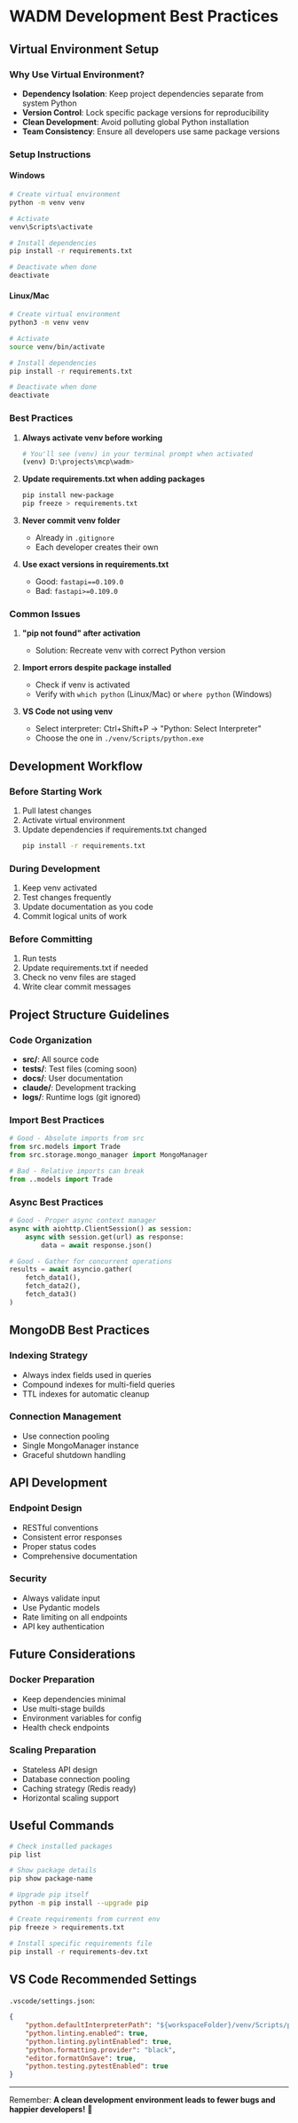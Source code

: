 # WADM Development Best Practices

## Virtual Environment Setup

### Why Use Virtual Environment?
- **Dependency Isolation**: Keep project dependencies separate from system Python
- **Version Control**: Lock specific package versions for reproducibility
- **Clean Development**: Avoid polluting global Python installation
- **Team Consistency**: Ensure all developers use same package versions

### Setup Instructions

#### Windows
```bash
# Create virtual environment
python -m venv venv

# Activate
venv\Scripts\activate

# Install dependencies
pip install -r requirements.txt

# Deactivate when done
deactivate
```

#### Linux/Mac
```bash
# Create virtual environment
python3 -m venv venv

# Activate
source venv/bin/activate

# Install dependencies
pip install -r requirements.txt

# Deactivate when done
deactivate
```

### Best Practices

1. **Always activate venv before working**
   ```bash
   # You'll see (venv) in your terminal prompt when activated
   (venv) D:\projects\mcp\wadm>
   ```

2. **Update requirements.txt when adding packages**
   ```bash
   pip install new-package
   pip freeze > requirements.txt
   ```

3. **Never commit venv folder**
   - Already in `.gitignore`
   - Each developer creates their own

4. **Use exact versions in requirements.txt**
   - Good: `fastapi==0.109.0`
   - Bad: `fastapi>=0.109.0`

### Common Issues

1. **"pip not found" after activation**
   - Solution: Recreate venv with correct Python version
   
2. **Import errors despite package installed**
   - Check if venv is activated
   - Verify with `which python` (Linux/Mac) or `where python` (Windows)

3. **VS Code not using venv**
   - Select interpreter: Ctrl+Shift+P → "Python: Select Interpreter"
   - Choose the one in `./venv/Scripts/python.exe`

## Development Workflow

### Before Starting Work
1. Pull latest changes
2. Activate virtual environment
3. Update dependencies if requirements.txt changed
   ```bash
   pip install -r requirements.txt
   ```

### During Development
1. Keep venv activated
2. Test changes frequently
3. Update documentation as you code
4. Commit logical units of work

### Before Committing
1. Run tests
2. Update requirements.txt if needed
3. Check no venv files are staged
4. Write clear commit messages

## Project Structure Guidelines

### Code Organization
- **src/**: All source code
- **tests/**: Test files (coming soon)
- **docs/**: User documentation
- **claude/**: Development tracking
- **logs/**: Runtime logs (git ignored)

### Import Best Practices
```python
# Good - Absolute imports from src
from src.models import Trade
from src.storage.mongo_manager import MongoManager

# Bad - Relative imports can break
from ..models import Trade
```

### Async Best Practices
```python
# Good - Proper async context manager
async with aiohttp.ClientSession() as session:
    async with session.get(url) as response:
        data = await response.json()

# Good - Gather for concurrent operations
results = await asyncio.gather(
    fetch_data1(),
    fetch_data2(),
    fetch_data3()
)
```

## MongoDB Best Practices

### Indexing Strategy
- Always index fields used in queries
- Compound indexes for multi-field queries
- TTL indexes for automatic cleanup

### Connection Management
- Use connection pooling
- Single MongoManager instance
- Graceful shutdown handling

## API Development

### Endpoint Design
- RESTful conventions
- Consistent error responses
- Proper status codes
- Comprehensive documentation

### Security
- Always validate input
- Use Pydantic models
- Rate limiting on all endpoints
- API key authentication

## Future Considerations

### Docker Preparation
- Keep dependencies minimal
- Use multi-stage builds
- Environment variables for config
- Health check endpoints

### Scaling Preparation
- Stateless API design
- Database connection pooling
- Caching strategy (Redis ready)
- Horizontal scaling support

## Useful Commands

```bash
# Check installed packages
pip list

# Show package details
pip show package-name

# Upgrade pip itself
python -m pip install --upgrade pip

# Create requirements from current env
pip freeze > requirements.txt

# Install specific requirements file
pip install -r requirements-dev.txt
```

## VS Code Recommended Settings

`.vscode/settings.json`:
```json
{
    "python.defaultInterpreterPath": "${workspaceFolder}/venv/Scripts/python.exe",
    "python.linting.enabled": true,
    "python.linting.pylintEnabled": true,
    "python.formatting.provider": "black",
    "editor.formatOnSave": true,
    "python.testing.pytestEnabled": true
}
```

---

Remember: **A clean development environment leads to fewer bugs and happier developers!** 🚀

